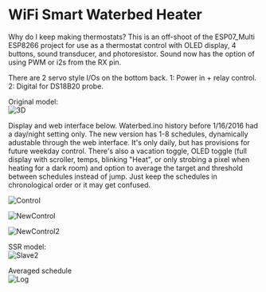 # WiFi Smart Waterbed Heater
Why do I keep making thermostats?  This is an off-shoot of the ESP07_Multi ESP8266 project for use as a thermostat control with OLED display, 4 buttons, sound transducer, and photoresistor.  Sound now has the option of using PWM or i2s from the RX pin.

There are 2 servo style I/Os on the bottom back. 1: Power in + relay control. 2: Digital for DS18B20 probe.  

Original model:  
![3D](http://curioustech.net/images/wbcase.jpg)

Display and web interface below.  Waterbed.ino history before 1/16/2016 had a day/night setting only.  The new version has 1-8 schedules, dynamically adustable through the web interface.  It's only daily, but has provisions for future weekday control.  There's also a vacation toggle, OLED toggle (full display with scroller, temps, blinking "Heat", or only strobing a pixel when heating for a dark room) and option to average the target and threshold between schedules instead of jump.  Just keep the schedules in chronological order or it may get confused.  

![Control](http://curioustech.net/images/wb_ui.png)  

![NewControl](http://curioustech.net/images/waterbed.jpg)  

![NewControl2](http://curioustech.net/images/waterbedr2.jpg)  


SSR model:  
![Slave2](http://curioustech.net/images/wb_slave2.jpg)  

Averaged schedule  
![Log](http://curioustech.net/images/wbchart.png)  
